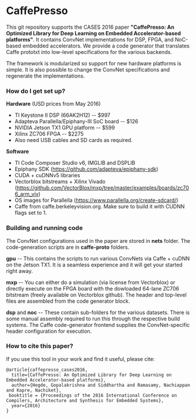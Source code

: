 # CaffePresso #

This git repository supports the CASES 2016 paper **"CaffePresso: An Optimized Library for Deep Learning on Embedded Accelerator-based platforms"**. It contains ConvNet implementations for DSP, FPGA, and NoC-based embedded accelerators. We provide a code generator that translates Caffe prototxt into low-level specifications for the various backends.

The framework is modularized so support for new hardware platforms is simple. It is also possible to change the ConvNet specifications and regenerate the implementations.

### How do I get set up? ###

**Hardware** (USD prices from May 2016)

- TI Keystone II DSP (66AK2H12) -- $997
- Adapteva Parallella/Epiphany-III SoC board -- $126
- NVIDIA Jetson TX1 GPU platform -- $599
- Xilinx ZC706 FPGA -- $2275
- Also need USB cables and SD cards as required.

**Software**

- TI Code Composer Studio v6, IMGLIB and DSPLIB
- Epiphany SDK (https://github.com/adapteva/epiphany-sdk)
- CUDA + cuDNNv5 libraries
- Vectorblox bitstreams + Xilinx Vivado (https://github.com/VectorBlox/mxp/tree/master/examples/boards/zc706_arm_viv)
- OS images for Parallella (https://www.parallella.org/create-sdcard/)
- Caffe from caffe.berkeleyvision.org. Make sure to build it with CUDNN flags set to 1.

### Building and running code ###

The ConvNet configurations used in the paper are stored in **nets** folder. The code-generation scripts are in **caffe-proto** folders. 

**gpu** -- This contains the scripts to run various ConvNets via Caffe + cuDNN on the Jetson TX1. It is a seamless experience and it will get your started right away.

**mxp** -- You can either do a simulation (via license from Vectorblox) or directly execute on the FPGA board with the dowloaded 64-lane ZC706 bitstream (freely available on Vectorblox github). The header and top-level files are assembled from the code generator block.

**dsp** and **noc** -- These contain sub-folders for the various datasets. There is some manual assembly required to run this through the respective build systems. The Caffe code-generator frontend supplies the ConvNet-specific header configuration for execution.

### How to cite this paper? ###

If you use this tool in your work and find it useful, please cite:

```
@article{caffepresso_cases2016,
  title={CaffePresso: An Optimized Library for Deep Learning on Embedded Accelerator-based platforms},
  author={Hegde, Gopalakrishna and Siddhartha and Ramasamy, Nachiappan and Kapre, Nachiket},
 booktitle = {Proceedings of the 2016 International Conference on Compilers, Architecture and Synthesis for Embedded Systems},
  year={2016}
}
```